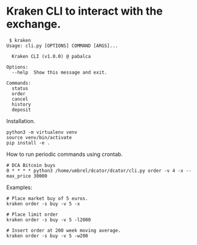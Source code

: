# Kraken CLI to interact with the exchange.

```
 $ kraken
Usage: cli.py [OPTIONS] COMMAND [ARGS]...

  Kraken CLI (v1.0.0) @ pabalca

Options:
  --help  Show this message and exit.

Commands:
  status
  order
  cancel
  history
  deposit
```

Installation.
```
python3 -m virtualenv venv
source venv/bin/activate
pip install -e .
```

How to run periodic commands using crontab.
```
# DCA Bitcoin buys
0 * * * * python3 /home/umbrel/dcator/dcator/cli.py order -v 4 -x --max_price 30000 
```

Examples:
```
# Place market buy of 5 euros.
kraken order -s buy -v 5 -x

# Place limit order
kraken order -s buy -v 5 -l2000

# Insert order at 200 week moving average.
kraken order -s buy -v 5 -w200
```
